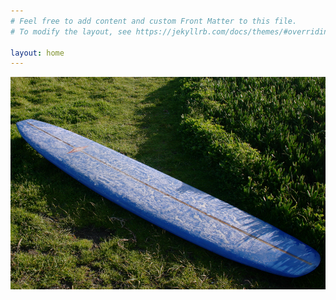 ```yaml
---
# Feel free to add content and custom Front Matter to this file.
# To modify the layout, see https://jekyllrb.com/docs/themes/#overriding-theme-defaults

layout: home
---
```

<img src="/assets/img/jacob.png" style="display:block;margin-left:auto;margin-right:auto;" /> 

